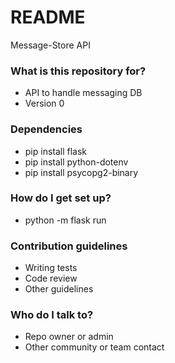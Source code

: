 # README #

Message-Store API

### What is this repository for? ###

* API to handle messaging DB
* Version 0

### Dependencies ###

* pip install flask
* pip install python-dotenv
* pip install psycopg2-binary

### How do I get set up? ###

* python -m flask run

### Contribution guidelines ###

* Writing tests
* Code review
* Other guidelines

### Who do I talk to? ###

* Repo owner or admin
* Other community or team contact
